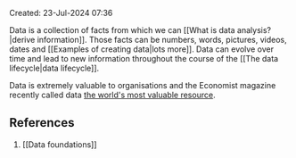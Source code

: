 Created: 23-Jul-2024 07:36

Data is a collection of facts from which we can [[What is data analysis?|derive information]]. Those facts can be numbers, words, pictures, videos, dates and [[Examples of creating data|lots more]]. Data can evolve over time and lead to new information throughout the course of the [[The data lifecycle|data lifecycle]].

Data is extremely valuable to organisations and the Economist magazine recently called data [the world's most valuable resource](https://www.economist.com/leaders/2017/05/06/the-worlds-most-valuable-resource-is-no-longer-oil-but-data).

## References
1. [[Data foundations]]
